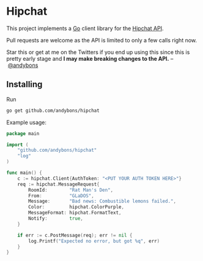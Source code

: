 Hipchat
=====
This project implements a [Go](http://golang.org) client library for the [Hipchat API](https://www.hipchat.com/docs/api/).

Pull requests are welcome as the API is limited to only a few calls right now.

Star this or get at me on the Twitters if you end up using this since this is pretty early stage and <b>I may make breaking changes to the API.</b> – [@andybons](https://www.twitter.com/andybons)

Installing
----------
Run
```bash
go get github.com/andybons/hipchat
```

Example usage:
```go
package main

import (
	"github.com/andybons/hipchat"
	"log"
)

func main() {
	c := hipchat.Client{AuthToken: "<PUT YOUR AUTH TOKEN HERE>"}
	req := hipchat.MessageRequest{
		RoomId:        "Rat Man's Den",
		From:          "GLaDOS",
		Message:       "Bad news: Combustible lemons failed.",
		Color:         hipchat.ColorPurple,
		MessageFormat: hipchat.FormatText,
		Notify:        true,
	}

	if err := c.PostMessage(req); err != nil {
		log.Printf("Expected no error, but got %q", err)
	}
}
```
